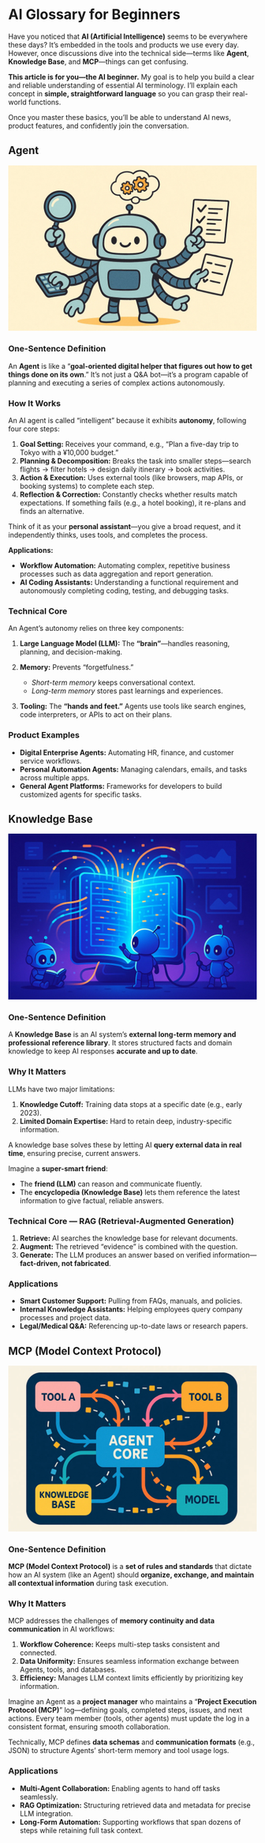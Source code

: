# AI Glossary for Beginners



Have you noticed that **AI (Artificial Intelligence)** seems to be everywhere these days? It’s embedded in the tools and products we use every day. However, once discussions dive into the technical side—terms like **Agent**, **Knowledge Base**, and **MCP**—things can get confusing.

**This article is for you—the AI beginner.** My goal is to help you build a clear and reliable understanding of essential AI terminology. I’ll explain each concept in **simple, straightforward language** so you can grasp their real-world functions.

Once you master these basics, you’ll be able to understand AI news, product features, and confidently join the conversation.



## Agent

![agent](agent.webp)

### One-Sentence Definition

An **Agent** is like a “**goal-oriented digital helper that figures out how to get things done on its own**.”
It’s not just a Q&A bot—it’s a program capable of planning and executing a series of complex actions autonomously.

### How It Works

An AI agent is called “intelligent” because it exhibits **autonomy**, following four core steps:

1. **Goal Setting:** Receives your command, e.g., “Plan a five-day trip to Tokyo with a ¥10,000 budget.”
2. **Planning & Decomposition:** Breaks the task into smaller steps—search flights → filter hotels → design daily itinerary → book activities.
3. **Action & Execution:** Uses external tools (like browsers, map APIs, or booking systems) to complete each step.
4. **Reflection & Correction:** Constantly checks whether results match expectations. If something fails (e.g., a hotel booking), it re-plans and finds an alternative.

Think of it as your **personal assistant**—you give a broad request, and it independently thinks, uses tools, and completes the process.

**Applications:**

* **Workflow Automation:** Automating complex, repetitive business processes such as data aggregation and report generation.
* **AI Coding Assistants:** Understanding a functional requirement and autonomously completing coding, testing, and debugging tasks.

### Technical Core

An Agent’s autonomy relies on three key components:

1. **Large Language Model (LLM):** The **“brain”**—handles reasoning, planning, and decision-making.
2. **Memory:** Prevents “forgetfulness.”

   * *Short-term memory* keeps conversational context.
   * *Long-term memory* stores past learnings and experiences.
3. **Tooling:** The **“hands and feet.”** Agents use tools like search engines, code interpreters, or APIs to act on their plans.

### Product Examples

* **Digital Enterprise Agents:** Automating HR, finance, and customer service workflows.
* **Personal Automation Agents:** Managing calendars, emails, and tasks across multiple apps.
* **General Agent Platforms:** Frameworks for developers to build customized agents for specific tasks.



## Knowledge Base

![knowledge-base](knowledge-base.webp)

### One-Sentence Definition

A **Knowledge Base** is an AI system’s **external long-term memory and professional reference library**.
It stores structured facts and domain knowledge to keep AI responses **accurate and up to date**.

### Why It Matters

LLMs have two major limitations:

1. **Knowledge Cutoff:** Training data stops at a specific date (e.g., early 2023).
2. **Limited Domain Expertise:** Hard to retain deep, industry-specific information.

A knowledge base solves these by letting AI **query external data in real time**, ensuring precise, current answers.

Imagine a **super-smart friend**:

* The **friend (LLM)** can reason and communicate fluently.
* The **encyclopedia (Knowledge Base)** lets them reference the latest information to give factual, reliable answers.

### Technical Core — RAG (Retrieval-Augmented Generation)

1. **Retrieve:** AI searches the knowledge base for relevant documents.
2. **Augment:** The retrieved “evidence” is combined with the question.
3. **Generate:** The LLM produces an answer based on verified information—**fact-driven, not fabricated**.

### Applications

* **Smart Customer Support:** Pulling from FAQs, manuals, and policies.
* **Internal Knowledge Assistants:** Helping employees query company processes and project data.
* **Legal/Medical Q&A:** Referencing up-to-date laws or research papers.



## MCP (Model Context Protocol)

![mcp](mcp.webp)

### One-Sentence Definition

**MCP (Model Context Protocol)** is a **set of rules and standards** that dictate how an AI system (like an Agent) should **organize, exchange, and maintain all contextual information** during task execution.

### Why It Matters

MCP addresses the challenges of **memory continuity and data communication** in AI workflows:

1. **Workflow Coherence:** Keeps multi-step tasks consistent and connected.
2. **Data Uniformity:** Ensures seamless information exchange between Agents, tools, and databases.
3. **Efficiency:** Manages LLM context limits efficiently by prioritizing key information.

Imagine an Agent as a **project manager** who maintains a “**Project Execution Protocol (MCP)**” log—defining goals, completed steps, issues, and next actions. Every team member (tools, other agents) must update the log in a consistent format, ensuring smooth collaboration.

Technically, MCP defines **data schemas** and **communication formats** (e.g., JSON) to structure Agents’ short-term memory and tool usage logs.

### Applications

* **Multi-Agent Collaboration:** Enabling agents to hand off tasks seamlessly.
* **RAG Optimization:** Structuring retrieved data and metadata for precise LLM integration.
* **Long-Form Automation:** Supporting workflows that span dozens of steps while retaining full task context.


